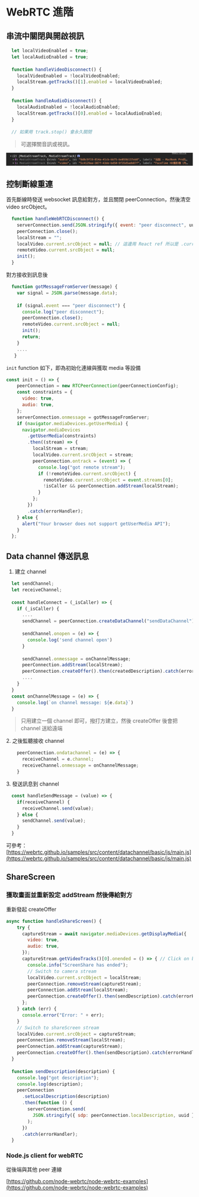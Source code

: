 # WebRTC 進階

## 串流中關閉與開啟視訊

```javascript
  let localVideoEnabled = true;
  let localAudioEnabled = true;
  
  function handleVideoDisconnect() {
    localVideoEnabled = !localVideoEnabled;
    localStream.getTracks()[1].enabled = localVideoEnabled;
  }
  
  function handleAudioDisconnect() {
    localAudioEnabled = !localAudioEnabled;
    localStream.getTracks()[0].enabled = localAudioEnabled;
  }
  
  // 如果用 track.stop() 會永久關閉
```

> 可選擇關音訊或視訊。

![](<../../.gitbook/assets/截圖 2020-12-07 下午5.03.06.png>)

## 控制斷線重連

首先斷線時發送 websocket 訊息給對方，並且關閉 peerConnection，然後清空 video srcObject。

```javascript
  function handleWebRTCDisconnect() {
    serverConnection.send(JSON.stringify({ event: "peer disconnect", uuid }));
    peerConnection.close();
    localStream = "";
    localVideo.current.srcObject = null; // 這邊用 React ref 所以是 .current
    remoteVideo.current.srcObject = null;
    init();
  }
```

對方接收到訊息後

```javascript
  function gotMessageFromServer(message) {
    var signal = JSON.parse(message.data);

    if (signal.event === "peer disconnect") {
      console.log("peer disconnect");
      peerConnection.close();
      remoteVideo.current.srcObject = null;
      init();
      return;
    }
    ....
   } 
```

`init` function 如下，即為初始化連線與獲取 media 等設備

```javascript
const init = () => {
    peerConnection = new RTCPeerConnection(peerConnectionConfig);
    const constraints = {
      video: true,
      audio: true,
    };
    serverConnection.onmessage = gotMessageFromServer;
    if (navigator.mediaDevices.getUserMedia) {
      navigator.mediaDevices
        .getUserMedia(constraints)
        .then((stream) => {
          localStream = stream;
          localVideo.current.srcObject = stream;
          peerConnection.ontrack = (event) => {
            console.log("got remote stream");
            if (!remoteVideo.current.srcObject) {
              remoteVideo.current.srcObject = event.streams[0];
              !isCaller && peerConnection.addStream(localStream);
            }
          };
        })
        .catch(errorHandler);
    } else {
      alert("Your browser does not support getUserMedia API");
    }
  };
```

## Data channel 傳送訊息

1. 建立 channel

```javascript
  let sendChannel;
  let receiveChannel;
  
  const handleConnect = (_isCaller) => {
    if (_isCaller) {
      ....
      sendChannel = peerConnection.createDataChannel("sendDataChannel");

      sendChannel.onopen = (e) => {
        console.log('send channel open')
      }
      
      sendChannel.onmessage = onChannelMessage;
      peerConnection.addStream(localStream);
      peerConnection.createOffer().then(createdDescription).catch(errorHandler);
      ....
    }
  }    
  const onChannelMessage = (e) => {
    console.log(`on channel message: ${e.data}`)
  }  
```

> 只用建立一個 channel 即可，撥打方建立，然後 createOffer 後會把 channel 送給遠端

2\. 之後監聽接收 channel

```javascript
    peerConnection.ondatachannel = (e) => {
      receiveChannel = e.channel;
      receiveChannel.onmessage = onChannelMessage;
    }
```

3\. 發送訊息到 channel

```javascript
  const handleSendMessage = (value) => {
    if(receiveChannel) {
      receiveChannel.send(value);
    } else {
      sendChannel.send(value);
    }
  }
```

可參考：[https://webrtc.github.io/samples/src/content/datachannel/basic/js/main.js](https://webrtc.github.io/samples/src/content/datachannel/basic/js/main.js)

## ShareScreen

### 獲取畫面並重新設定 addStream 然後傳給對方

重新發起 createOffer

```javascript
async function handleShareScreen() {
    try {
      captureStream = await navigator.mediaDevices.getDisplayMedia({
        video: true,
        audio: true,
      });
      captureStream.getVideoTracks()[0].onended = () => { // Click on browser UI stop sharing button
        console.info("ScreenShare has ended");
        // Switch to camera stream
        localVideo.current.srcObject = localStream;
        peerConnection.removeStream(captureStream);
        peerConnection.addStream(localStream);
        peerConnection.createOffer().then(sendDescription).catch(errorHandler);
      };
    } catch (err) {
      console.error("Error: " + err);
    }
    // Switch to shareScreen stream
    localVideo.current.srcObject = captureStream;
    peerConnection.removeStream(localStream);
    peerConnection.addStream(captureStream);
    peerConnection.createOffer().then(sendDescription).catch(errorHandler);
  }
  
  function sendDescription(description) {
    console.log("got description");
    console.log(description);
    peerConnection
      .setLocalDescription(description)
      .then(function () {
        serverConnection.send(
          JSON.stringify({ sdp: peerConnection.localDescription, uuid })
        );
      })
      .catch(errorHandler);
  }
```

### Node.js client for webRTC

從後端與其他 peer 連線

[https://github.com/node-webrtc/node-webrtc-examples](https://github.com/node-webrtc/node-webrtc-examples)
